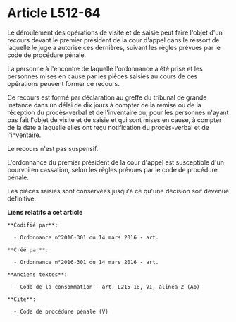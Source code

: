 # Article L512-64

Le déroulement des opérations de visite et de saisie peut faire l'objet d'un recours devant le premier président de la cour
d'appel dans le ressort de laquelle le juge a autorisé ces dernières, suivant les règles prévues par le code de procédure
pénale.

La personne à l'encontre de laquelle l'ordonnance a été prise et les personnes mises en cause par les pièces saisies au cours
de ces opérations peuvent former ce recours.

Ce recours est formé par déclaration au greffe du tribunal de grande instance dans un délai de dix jours à compter de la
remise ou de la réception du procès-verbal et de l'inventaire ou, pour les personnes n'ayant pas fait l'objet de visite et de
saisie et qui sont mises en cause, à compter de la date à laquelle elles ont reçu notification du procès-verbal et de
l'inventaire.

Le recours n'est pas suspensif.

L'ordonnance du premier président de la cour d'appel est susceptible d'un pourvoi en cassation, selon les règles prévues par
le code de procédure pénale.

Les pièces saisies sont conservées jusqu'à ce qu'une décision soit devenue définitive.

**Liens relatifs à cet article**

	**Codifié par**:

	  - Ordonnance n°2016-301 du 14 mars 2016 - art.

	**Créé par**:

	  - Ordonnance n°2016-301 du 14 mars 2016 - art.

	**Anciens textes**:

	  - Code de la consommation - art. L215-18, VI, alinéa 2 (Ab)

	**Cite**:

	  - Code de procédure pénale (V)
